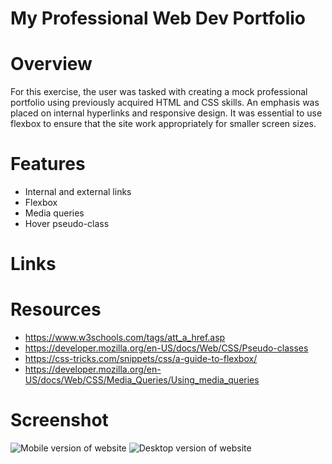 # My Professional Web Dev Portfolio

# Overview
For this exercise, the user was tasked with creating a mock professional portfolio using previously acquired HTML and CSS skills. An emphasis was placed on internal hyperlinks and responsive design. It was essential to use flexbox to ensure that the site work appropriately for smaller screen sizes.

# Features
- Internal and external links
- Flexbox
- Media queries
- Hover pseudo-class

# Links

# Resources
- https://www.w3schools.com/tags/att_a_href.asp
- https://developer.mozilla.org/en-US/docs/Web/CSS/Pseudo-classes
- https://css-tricks.com/snippets/css/a-guide-to-flexbox/
- https://developer.mozilla.org/en-US/docs/Web/CSS/Media_Queries/Using_media_queries


# Screenshot
![Mobile version of website](../images/screenshot-mobile.png)
![Desktop version of website](../images/screenshot-desktop.png)